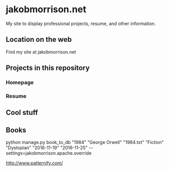 # jakobmorrison.net

My site to display professional projects, resume, and other information.

## Location on the web

Find my site at jakobmorrison.net

## Projects in this repository

### Homepage

### Resume

## Cool stuff

## Books
python manage.py book_to_db "1984" "George Orwell" "1984.txt" "Fiction" "Dystopian" "2016-11-19" "2016-11-25" --settings=jakobmorrison.apache.override


http://www.patternify.com/
